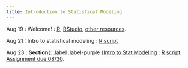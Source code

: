 ```yaml
---
title: Introduction to Statistical Modeling
---
```


Aug 19
: Welcome!
  : [R](), [RStudio](), [other resources]().

Aug 21
: Intro to statistical modeling
  : [R script](#)

Aug 23
: **Section**{: .label .label-purple }[Intro to Stat Modeling](#)
  : [R script](#); [Assignment due 08/30]().
